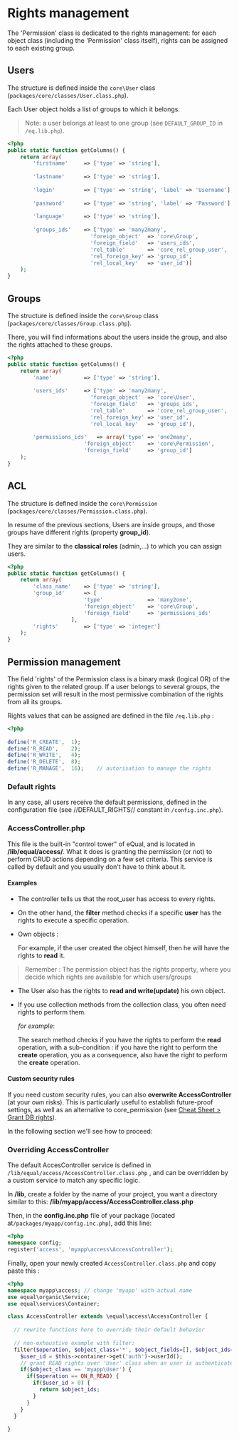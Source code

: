 # Rights management

The 'Permission' class is dedicated to the rights management: for each object class (including the 'Permission' class itself), rights can be assigned to each existing group.

## Users 
The structure is defined inside the `core\User` class (`packages/core/classes/User.class.php`).

Each User object holds a list of groups to which it belongs.

> Note: a user belongs at least to one group (see `DEFAULT_GROUP_ID` in `/eq.lib.php`).

```php
<?php
public static function getColumns() {
	return array(
		'firstname'		=> ['type' => 'string'],
        
		'lastname'		=> ['type' => 'string'],
        
		'login'			=> ['type' => 'string', 'label' => 'Username'],
        
		'password'		=> ['type' => 'string', 'label' => 'Password'],
        
		'language'		=> ['type' => 'string'],
        
		'groups_ids'	=> ['type' => 'many2many', 
						  'foreign_object'	=> 'core\Group', 
						  'foreign_field'	=> 'users_ids', 
						  'rel_table'		=> 'core_rel_group_user', 
						  'rel_foreign_key'	=> 'group_id', 
						  'rel_local_key'	=> 'user_id')]
	);
}
```



## Groups

The structure is defined inside the `core\Group` class (`packages/core/classes/Group.class.php`).

There, you will find informations about the users inside the group, and also the rights attached to these groups. 

```php
<?php
public static function getColumns() {
	return array(
		'name'			=> ['type' => 'string'],
        
		'users_ids'		=> ['type' => 'many2many', 
						  'foreign_object'	=> 'core\User', 
						  'foreign_field'	=> 'groups_ids', 
						  'rel_table'		=> 'core_rel_group_user', 
						  'rel_foreign_key'	=> 'user_id', 
						  'rel_local_key'	=> 'group_id'),
                            
		'permissions_ids'	=> array('type' => 'one2many', 
						'foreign_object'	=> 'core\Permission', 
						'foreign_field'		=> 'group_id']
	);
}
```



## ACL 

The structure is defined inside the `core\Permission` (`packages/core/classes/Permission.class.php`).

In resume of the previous sections, Users are inside groups, and those groups have different rights (property **group_id**).

They are similar to the **classical roles** (admin,...) to which you can assign users.

```php
<?php
public static function getColumns() {
	return array(
		'class_name'	=> ['type' => 'string'],
		'group_id'		=> [
						'type'				=> 'many2one', 
						'foreign_object'	=> 'core\Group', 
						'foreign_field'		=> 'permissions_ids'
					],
		'rights'		=> ['type' => 'integer']
	);
}
```



## Permission management

The field 'rights' of the Permission class is a binary mask (logical OR) of the rights given to the related group.
If a user belongs to several groups, the permission set will result in the most permissive combination of the rights from all its groups.

Rights values that can be assigned are defined in the file `/eq.lib.php` :
```php
<?php
    
define('R_CREATE',	1);	
define('R_READ',	2);	
define('R_WRITE',	4);	
define('R_DELETE',	8); 	
define('R_MANAGE',	16); 	// autorisation to manage the rights 
```

### Default rights 
In any case, all users receive the default permissions, defined in the configuration file (see //DEFAULT_RIGHTS// constant in `/config.inc.php`).

### AccessController.php

This file is the built-in "control tower" of eQual, and is located in **/lib/equal/access/**. What it does is granting the permission (or not) to perform CRUD actions depending on a few set criteria. This service is called by default and you usually don't have to think about it.

#### Examples

* The controller tells us that the root_user has access to every rights.

* On the other hand, the **filter** method checks if a specific **user** has the rights to execute a specific operation.

* Own objects :

  For example, if the user created the object himself, then he will have the rights to **read** it.

> Remember : The permission object has the rights property, where you decide which rights are available for which users/groups

* The User also has the rights to **read and write(update)** his own object.

* If you use collection methods from the collection class, you often need rights to perform them.

   *for example*:

   The search method checks if you have the rights to perform the **read** operation, with a sub-condition : if you have the right to perform the **create** operation, you as a consequence, also have the right to perform the **create** operation.  

  

#### Custom security rules

If you need custom security rules, you can also **overwrite AccessController** (at your own risks). This is particularly useful to establish future-proof settings, as well as an alternative to core_permission (see [Cheat Sheet > Grant DB rights](../howtos-and-examples/generic-cheat-sheet.md)).



In the following section we'll see how to proceed:

### Overriding AccessController

The default AccesController service is defined in  `/lib/equal/access/AccessController.class.php` , and can be overridden by a custom service to match any specific logic.



In **/lib**, create a folder by the name of your project, you want a directory similar to this: **/lib/myapp/access/AccessController.class.php**

Then, in the **config.inc.php** file of your package (located at`/packages/myapp/config.inc.php`), add this line:

```php
<?php
namespace config;
register('access', 'myapp\access\AccessController');
```

Finally, open your newly created `AccessController.class.php` and copy paste this :

```php
<?php
namespace myapp\access; // change 'myapp' with actual name
use equal\organic\Service;
use equal\services\Container;

class AccessController extends \equal\access\AccessController {
    
  // rewrite functions here to override their default behavior
    
  // non-exhaustive example with filter:
  filter($operation, $object_class='*', $object_fields=[], $object_ids=[]){
    $user_id = $this->container->get('auth')->userId();
    // grant READ rights over 'User' class when an user is authenticated (0 = guest_user)
    if($object_class == 'myapp\User') {
      if($operation == QN_R_READ) {
        if($user_id > 0) {
          return $object_ids;
        }    
      }
    }
  }
    
}
```

